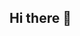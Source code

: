 ## Hi there 👋

<!--
- 🔭 I’m currently working on several projects such as:
  - pdf-processing in both Python and Shell (Bash)
  - Data retrieval from LSEG using Python
  - Scientific projects using R such as e.g. evaluation of ESG
  - Head teacher of a master's course in scientific methods
  - Holding seminars for performing event studies and portfolio sorts using R.
-->
